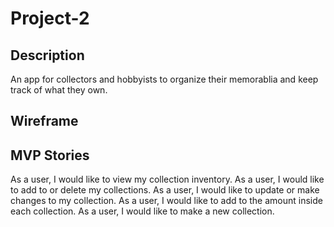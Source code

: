 # Project-2

## Description 
An app for collectors and hobbyists to organize their memorablia and keep track of what they own.

## Wireframe


## MVP Stories
As a user, I would like to view my collection inventory.
As a user, I would like to add to or delete my collections.
As a user, I would like to update or make changes to my collection.
As a user, I would like to add to the amount inside each collection.
As a user, I would like to make a new collection.
